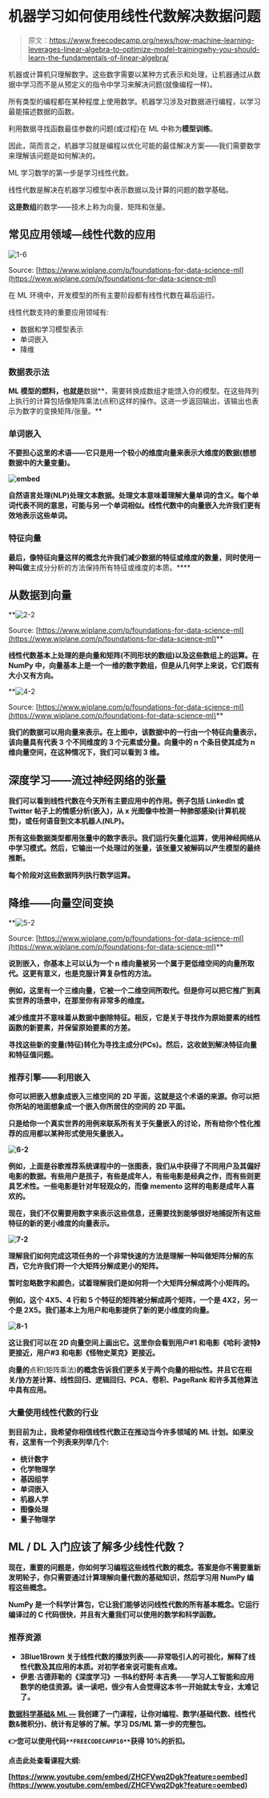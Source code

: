 # 机器学习如何使用线性代数解决数据问题

> 原文：<https://www.freecodecamp.org/news/how-machine-learning-leverages-linear-algebra-to-optimize-model-trainingwhy-you-should-learn-the-fundamentals-of-linear-algebra/>

机器或计算机只理解数字。这些数字需要以某种方式表示和处理，让机器通过从数据中学习而不是从预定义的指令中学习来解决问题(就像编程一样)。

所有类型的编程都在某种程度上使用数学。机器学习涉及对数据进行编程，以学习最能描述数据的函数。

利用数据寻找函数最佳参数的问题(或过程)在 ML 中称为**模型训练**。

因此，简而言之，机器学习就是编程以优化可能的最佳解决方案——我们需要数学来理解该问题是如何解决的。

ML 学习数学的第一步是学习线性代数。

线性代数是解决在机器学习模型中表示数据以及计算的问题的数学基础。

**这是数组**的数学——技术上称为向量、矩阵和张量。

## 常见应用领域—线性代数的应用

![1-6](img/d5ad50ec2a3de94a551b5bb7d3c9b9c9.png)

Source: [https://www.wiplane.com/p/foundations-for-data-science-ml](https://www.wiplane.com/p/foundations-for-data-science-ml)

在 ML 环境中，开发模型的所有主要阶段都有线性代数在幕后运行。

线性代数支持的重要应用领域有:

*   数据和学习模型表示
*   单词嵌入
*   降维

### 数据表示法

**ML 模型的燃料，也就是**数据**，需要转换成数组才能馈入你的模型。在这些阵列上执行的计算包括像矩阵乘法(点积)这样的操作。这进一步返回输出，该输出也表示为数字的变换矩阵/张量。**

### **单词嵌入**

**不要担心这里的术语——它只是用一个较小的维度向量来表示大维度的数据(想想数据中的大量变量)。**

**![embed](img/1f0fd20d2c6784b7cdc62481b19afbf9.png)**

**自然语言处理(NLP)处理文本数据。处理文本意味着理解大量单词的含义。每个单词代表不同的意思，可能与另一个单词相似。线性代数中的向量嵌入允许我们更有效地表示这些单词。**

### **特征向量**

**最后，像特征向量这样的概念允许我们减少数据的特征或维度的数量，同时使用一种叫做**主成分分析的方法保持所有特征或维度的本质。****

## **从数据到向量**

**![2-2](img/d821b741c7c41bda1cea6278be674633.png)

Source: [https://www.wiplane.com/p/foundations-for-data-science-ml](https://www.wiplane.com/p/foundations-for-data-science-ml)** 

**线性代数基本上处理的是向量和矩阵(不同形状的数组)以及这些数组上的运算。在 NumPy 中，向量基本上是一个一维的数字数组，但是从几何学上来说，它们既有大小又有方向。**

**![4-2](img/adaeb8cde48dbbbf13839a1987ba608a.png)

Source: [https://www.wiplane.com/p/foundations-for-data-science-ml](https://www.wiplane.com/p/foundations-for-data-science-ml)** 

**我们的数据可以用向量来表示。在上图中，该数据中的一行由一个特征向量表示，该向量具有代表 3 个不同维度的 3 个元素或分量。向量中的 n 个条目使其成为 n 维向量空间，在这种情况下，我们可以看到 3 维。**

## **深度学习——流过神经网络的张量**

**我们可以看到线性代数在今天所有主要应用中的作用。例子包括 LinkedIn 或 Twitter 帖子上的情感分析(嵌入)，从 x 光图像中检测一种肺部感染(计算机视觉)，或任何语音到文本机器人(NLP)。**

**所有这些数据类型都用张量中的数字表示。我们运行矢量化运算，使用神经网络从中学习模式。然后，它输出一个处理过的张量，该张量又被解码以产生模型的最终推断。**

**每个阶段对这些数据阵列执行数学运算。**

## **降维——向量空间变换**

**![5-2](img/81f16eca010dabf9df831aeecb3692aa.png)

Source: [https://www.wiplane.com/p/foundations-for-data-science-ml](https://www.wiplane.com/p/foundations-for-data-science-ml)** 

**说到嵌入，你基本上可以认为一个 n 维向量被另一个属于更低维空间的向量所取代。这更有意义，也是克服计算复杂性的方法。**

**例如，这里有一个三维向量，它被一个二维空间所取代。但是你可以把它推广到真实世界的场景中，在那里你有非常多的维度。**

**减少维度并不意味着从数据中删除特征。相反，它是关于寻找作为原始要素的线性函数的新要素，并保留原始要素的方差。**

**寻找这些新的变量(特征)转化为寻找主成分(PCs)。然后，这收敛到解决特征向量和特征值问题。**

### **推荐引擎——利用嵌入**

**你可以把嵌入想象成嵌入三维空间的 2D 平面，这就是这个术语的来源。你可以把你所站的地面想象成一个嵌入你所居住的空间的 2D 平面。**

**只是给你一个真实世界的用例来联系所有关于矢量嵌入的讨论，所有给你个性化推荐的应用都以某种形式使用矢量嵌入。**

**![6-2](img/85da835eae7e2eb782c6305d3b153364.png)**

**例如，上面是谷歌推荐系统课程中的一张图表，我们从中获得了不同用户及其偏好电影的数据。有些用户是孩子，有些是成年人，有些电影是经典之作，而有些则更具艺术性。一些电影是针对年轻观众的，而像 memento 这样的电影是成年人喜欢的。**

**现在，我们不仅需要用数字来表示这些信息，还需要找到能够很好地捕捉所有这些特征的新的更小维度的向量表示。**

**![7-2](img/bab2507ec036ee5caf478b5a9c1a32b7.png)**

**理解我们如何完成这项任务的一个非常快速的方法是理解一种叫做矩阵分解的东西，它允许我们将一个大矩阵分解成更小的矩阵。**

**暂时忽略数字和颜色，试着理解我们是如何将一个大矩阵分解成两个小矩阵的。**

**例如，这个 4X5、4 行和 5 个特征的矩阵被分解成两个矩阵，一个是 4X2，另一个是 2X5。我们基本上为用户和电影提供了新的更小维度的向量。**

**![8-1](img/58ffa3008514f9e3aa5449416b6265b0.png)**

**这让我们可以在 2D 向量空间上画出它。这里你会看到用户#1 和电影《哈利·波特》更接近，用户#3 和电影《怪物史莱克》更接近。**

**向量的**点积(矩阵乘法)**的概念告诉我们更多关于两个向量的相似性。并且它在相关/协方差计算、线性回归、逻辑回归、PCA、卷积、PageRank 和许多其他算法中具有应用。**

### **大量使用线性代数的行业**

**到目前为止，我希望你相信线性代数正在推动当今许多领域的 ML 计划。如果没有，这里有一个列表来列举几个:**

*   **统计数字**
*   **化学物理学**
*   **基因组学**
*   **单词嵌入**
*   **机器人学**
*   **图像处理**
*   **量子物理学**

## **ML / DL 入门应该了解多少线性代数？**

**现在，重要的问题是，你如何学习编程这些线性代数的概念。答案是你不需要重新发明轮子，你只需要通过计算理解向量代数的基础知识，然后学习用 NumPy 编程这些概念。**

**NumPy 是一个科学计算包，它让我们能够访问线性代数的所有基本概念。它运行编译过的 C 代码很快，并且有大量我们可以使用的数学和科学函数。**

### **推荐资源**

*   **3Blue1Brown 关于线性代数的播放列表——非常吸引人的可视化，解释了线性代数及其应用的本质。对初学者来说可能有点难。**
*   **伊恩·古德菲勒的《深度学习》一书&约舒阿·本吉奥**——**学习人工智能和应用数学的绝佳资源。读一读吧，很少有人会觉得这本书一开始就太专业，太难记了。**

**[**数据科学基础& ML —**](https://www.wiplane.com/p/foundations-for-data-science-ml) 我创建了一门课程，让你对编程、数学(基础代数、线性代数&微积分)、统计有足够的了解。学习 DS/ML 第一步的完整包。**

**👉您可以使用代码`**FREECODECAMP10**`获得 10%的折扣。**

**点击此处查看课程大纲:**

 **[https://www.youtube.com/embed/ZHCFVwq2Dgk?feature=oembed](https://www.youtube.com/embed/ZHCFVwq2Dgk?feature=oembed)**